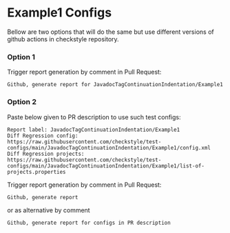 # Example1 Configs

Bellow are two options that will do the same but use different versions
of github actions in checkstyle repository.


### Option 1
Trigger report generation by comment in Pull Request:
```
Github, generate report for JavadocTagContinuationIndentation/Example1
```

### Option 2

Paste below given to PR description to use such test configs:
```
Report label: JavadocTagContinuationIndentation/Example1
Diff Regression config: https://raw.githubusercontent.com/checkstyle/test-configs/main/JavadocTagContinuationIndentation/Example1/config.xml
Diff Regression projects: https://raw.githubusercontent.com/checkstyle/test-configs/main/JavadocTagContinuationIndentation/Example1/list-of-projects.properties
```

Trigger report generation by comment in Pull Request:
```
Github, generate report
```
or as alternative by comment
```
Github, generate report for configs in PR description
```
